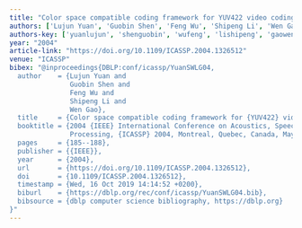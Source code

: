```yaml
---
title: "Color space compatible coding framework for YUV422 video coding"
authors: ['Lujun Yuan', 'Guobin Shen', 'Feng Wu', 'Shipeng Li', 'Wen Gao 0001']
authors-key: ['yuanlujun', 'shenguobin', 'wufeng', 'lishipeng', 'gaowen']
year: "2004"
article-link: "https://doi.org/10.1109/ICASSP.2004.1326512"
venue: "ICASSP"
bibex: "@inproceedings{DBLP:conf/icassp/YuanSWLG04,
  author    = {Lujun Yuan and
               Guobin Shen and
               Feng Wu and
               Shipeng Li and
               Wen Gao},
  title     = {Color space compatible coding framework for {YUV422} video coding},
  booktitle = {2004 {IEEE} International Conference on Acoustics, Speech, and Signal
               Processing, {ICASSP} 2004, Montreal, Quebec, Canada, May 17-21, 2004},
  pages     = {185--188},
  publisher = {{IEEE}},
  year      = {2004},
  url       = {https://doi.org/10.1109/ICASSP.2004.1326512},
  doi       = {10.1109/ICASSP.2004.1326512},
  timestamp = {Wed, 16 Oct 2019 14:14:52 +0200},
  biburl    = {https://dblp.org/rec/conf/icassp/YuanSWLG04.bib},
  bibsource = {dblp computer science bibliography, https://dblp.org}
}"
---
```

